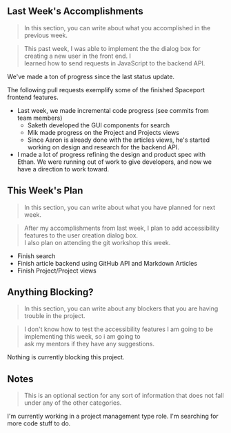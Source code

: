 ## Last Week's Accomplishments

> In this section, you can write about what you accomplished in the previous week.

> This past week, I was able to implement the the dialog box for creating a new user in the front end. I \
> learned how to send requests in JavaScript to the backend API.

We've made a ton of progress since the last status update.

The following pull requests exemplify some of the finished Spaceport frontend features.

 - Last week, we made incremental code progress (see commits from team members)
    - Saketh developed the GUI components for search
    - Mik made progress on the Project and Projects views
    - Since Aaron is already done with the articles views, he's started working on design and research for the backend API.
 - I made a lot of progress refining the design and product spec with Ethan. We were running out of work to give developers, and now we have a direction to work toward.
## This Week's Plan

> In this section, you can write about what you have planned for next week.

> After my accomplishments from last week, I plan to add accessibility features to the user creation dialog box. \
> I also plan on attending the git workshop this week.

 - Finish search
 - Finish article backend using GitHub API and Markdown Articles
 - Finish Project/Project views

## Anything Blocking?

> In this section, you can write about any blockers that you are having trouble in the project.

> I don't know how to test the accessibility features I am going to be implementing this week, so i am going to \
> ask my mentors if they have any suggestions.

Nothing is currently blocking this project.

## Notes

> This is an optional section for any sort of information that does not fall under any of the other categories.

I'm currently working in a project management type role. I'm searching for more code stuff to do.